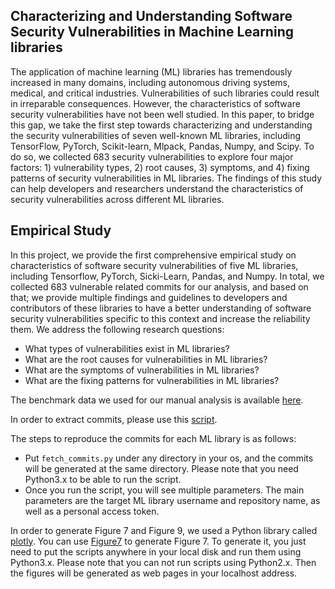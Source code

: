 ## Characterizing and Understanding Software Security Vulnerabilities in Machine Learning libraries

The application of machine learning (ML) libraries has tremendously increased in many domains, including autonomous driving systems, medical, and critical industries. Vulnerabilities of such libraries could result in irreparable consequences. However, the characteristics of software security vulnerabilities have not been well studied. In this paper, to bridge this gap, we take the first step towards characterizing and understanding the security vulnerabilities of seven well-known ML libraries, including TensorFlow, PyTorch, Scikit-learn, Mlpack, Pandas, Numpy, and Scipy. To do so, we collected 683 security vulnerabilities to explore four major factors: 1) vulnerability types, 2) root causes, 3) symptoms, and 4) fixing patterns of security vulnerabilities in ML libraries. The findings of this study can help developers and researchers understand the characteristics of security vulnerabilities across different ML libraries.

## Empirical Study
In this project, we provide the first comprehensive empirical study on characteristics of software security vulnerabilities of five ML libraries, including Tensorflow, PyTorch, Sicki-Learn, Pandas, and Numpy. In total, we collected 683 vulnerable related commits for our analysis, and based on that; we provide multiple findings and guidelines to developers and contributors of these libraries to have a better understanding of software security vulnerabilities specific to this context and increase the reliability them. We address the following research questions:

* What types of vulnerabilities exist in ML libraries?
* What are the root causes for vulnerabilities in ML libraries?
* What are the symptoms of vulnerabilities in ML libraries?
* What are the fixing patterns for vulnerabilities in ML libraries?

The benchmark data we used for our manual analysis is available [here](https://github.com/cse19922021/Deep-Learning-Security-Vulnerabilities/blob/main/benchmark.csv).

In order to extract commits, please use this [script](https://github.com/cse19922021/Deep-Learning-Security-Vulnerabilities/blob/main/fetch_commits.py).

The steps to reproduce the commits for each ML library is as follows:
* Put `fetch_commits.py` under any directory in your os, and the commits will be generated at the same directory. Please note that you need Python3.x to be able to run the script. 
* Once you run the script, you will see multiple parameters. The main parameters are the target ML library username and repository name, as well as a personal access token.

In order to generate Figure 7 and Figure 9, we used a Python library called [plotly](https://plotly.com/). You can use [Figure7](https://github.com/cse19922021/Deep-Learning-Security-Vulnerabilities/blob/main/figure7.py) to generate Figure 7. To generate it, you just need to put the scripts anywhere in your local disk and run them using Python3.x. Please note that you can not run scripts using Python2.x. Then the figures will be generated as web pages in your localhost address. 

<!--In order to run our developed automated mutation testing tool (DeepMute), please refer to [Link](https://github.com/cse19922021/DeepMute/tree/main). -->

<!-- To generate distributions according to each research question in the paper, we use [this](https://github.com/cse19922021/Deep-Learning-Security-Vulnerabilities/blob/main/generate_figs.R) written in R. You can simply run the script and all related figures will be generated automatically in PDF format. Prerequisite of running R scripts is to install [R](https://www.r-project.org/) base according to your platform. Also, it is highly recommended to use [R studio](https://www.rstudio.com/) to generate the figures. Please make sure:
 -->
<!-- * You place benchmark [data](https://github.com/cse19922021/Deep-Learning-Security-Vulnerabilities/blob/main/benchmark.csv) under same directory where the [script](https://github.com/cse19922021/Deep-Learning-Security-Vulnerabilities/blob/main/generate_figs.R) is resided.
* When using R studio, make sure you change the work space directory to the directory where the benchmark data and the script are resided. You may want to set the working directory under /sessions/Set Working Directory/Choose Directory In R studio.  -->
